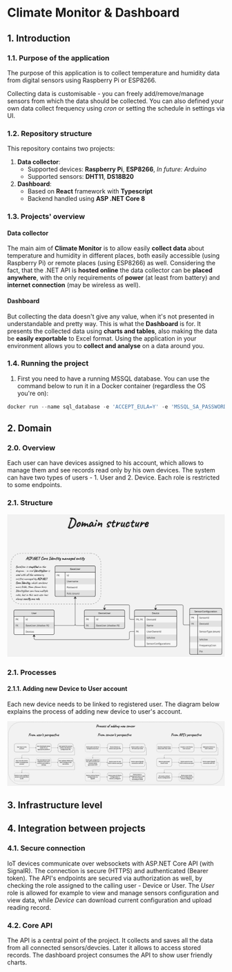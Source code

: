 # Climate Monitor & Dashboard

## 1. Introduction

### 1.1. Purpose of the application

The purpose of this application is to collect temperature and humidity data from digital sensors using Raspberry Pi or ESP8266.

Collecting data is customisable - you can freely add/remove/manage sensors from which the data should be collected. You can also defined your own data collect frequency using *cron* or setting the schedule in settings via UI.

### 1.2. Repository structure

This repository contains two projects:

1. **Data collector**:
    * Supported devices: **Raspberry Pi**, **ESP8266**, *In future: Arduino*
    * Supported sensors: **DHT11**, **DS18B20**
2. **Dashboard**:
    * Based on **React** framework with **Typescript**
    * Backend handled using **ASP .NET Core 8**

### 1.3. Projects' overview

#### Data collector

The main aim of **Climate Monitor** is to allow easily **collect data** about temperature and humidity in different places, both easily accessible (using Raspberry Pi) or remote places (using ESP8266) as well. Considering the fact, that the .NET API is **hosted online** the data collector can be **placed anywhere**, with the only requirements of **power** (at least from battery) and **internet connection** (may be wireless as well).

#### Dashboard

But collecting the data doesn't give any value, when it's not presented in understandable and pretty way. This is what the **Dashboard** is for. It presents the collected data using **charts and tables**, also making the data be **easily exportable** to Excel format.
Using the application in your environment allows you to **collect and analyse** on a data around you.

### 1.4. Running the project

1. First you need to have a running MSSQL database. You can use the command below to run it in a Docker container (regardless the OS you're on):

```powershell
docker run --name sql_database -e 'ACCEPT_EULA=Y' -e 'MSSQL_SA_PASSWORD=yourStrong(!)Password' -p 1434:1433 -d mcr.microsoft.com/mssql/server:2022-latest
```

## 2. Domain

### 2.0. Overview

Each user can have devices assigned to his account, which allows to manage them and see records read only by his own devices.
The system can have two types of users - 1. User and 2. Device. Each role is restricted to some endpoints.

### 2.1. Structure

![Domain structure](./docs/Domain.jpg)

### 2.1. Processes

#### 2.1.1. Adding new Device to User account

Each new device needs to be linked to registered user. The diagram below explains the process of adding new device to user's account.

![Process schema of adding new device to user account](./docs/Adding_new_device.jpg)

## 3. Infrastructure level

## 4. Integration between projects

### 4.1. Secure connection

IoT devices communicate over websockets with ASP.NET Core API (with SignalR). The connection is secure (HTTPS) and authenticated (Bearer token). The API's endpoints are secured via authorization as well, by checking the role assigned to the calling user - Device or User. The *User* role is allowed for example to view and manage sensors configuration and view data, while *Device* can download current configuration and upload reading record.

### 4.2. Core API

The API is a central point of the project. It collects and saves all the data from all connected sensors/devcies. Later it allows to access stored records. The dashboard project consumes the API to show user friendly charts.
